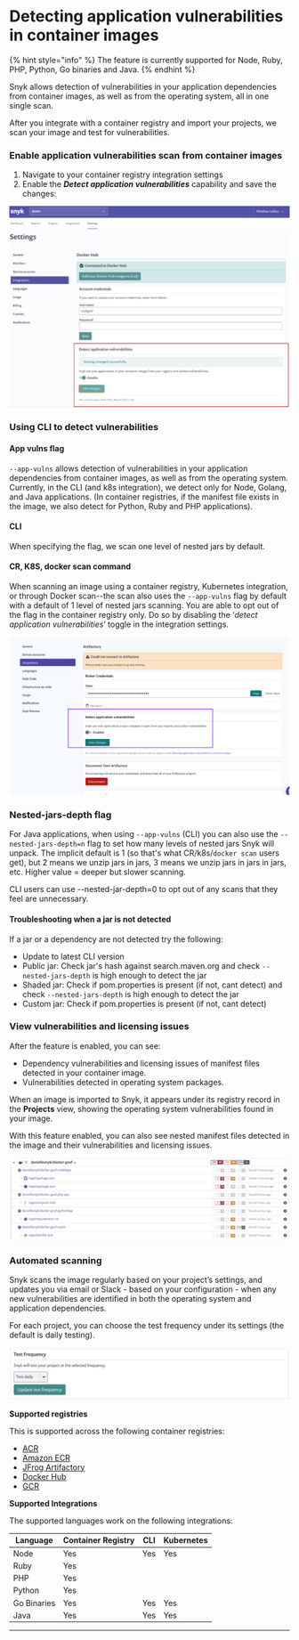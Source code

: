 # Detecting application vulnerabilities in container images

{% hint style="info" %}
The feature is currently supported for Node, Ruby, PHP, Python, Go binaries and Java.
{% endhint %}

Snyk allows detection of vulnerabilities in your application dependencies from container images, as well as from the operating system, all in one single scan.

After you integrate with a container registry and import your projects, we scan your image and test for vulnerabilities.

### Enable application vulnerabilities scan from container images

1. Navigate to your container registry integration settings
2. Enable the _**Detect application vulnerabilities**_ capability and save the changes:

![](<../../../.gitbook/assets/mceclip1 (1).png>)

### Using CLI to detect vulnerabilities

#### App vulns flag

`--app-vulns` allows detection of vulnerabilities in your application dependencies from container images, as well as from the operating system. Currently, in the CLI (and k8s integration), we detect only for Node, Golang, and Java applications. (In container registries, if the manifest file exists in the image, we also detect for Python, Ruby and PHP applications).&#x20;

#### CLI&#x20;

When specifying the flag, we scan one level of nested jars by default.&#x20;

#### CR, K8S, docker scan command&#x20;

When scanning an image using a container registry, Kubernetes integration, or through Docker scan--the scan also uses the `--app-vulns` flag by default with a default of 1 level of nested jars scanning. You are able to opt out of the flag in the container registry only. Do so by disabling the ‘_detect application vulnerabilities_’ toggle in the integration settings.

![](../../../.gitbook/assets/detect-app-vulns.png)

### Nested-jars-depth flag&#x20;

For Java applications, when using `--app-vulns` (CLI) you can also use the `--nested-jars-depth=n` flag to set how many levels of nested jars Snyk will unpack. The implicit default is 1 (so that's what CR/k8s/`docker scan` users get), but 2 means we unzip jars in jars, 3 means we unzip jars in jars in jars, etc. Higher value = deeper but slower scanning.

CLI users can use --nested-jar-depth=0 to opt out of any scans that they feel are unnecessary.&#x20;

#### Troubleshooting when a jar is not detected&#x20;

If a jar or a dependency are not detected try the following:&#x20;

* Update to latest CLI version&#x20;
* Public jar: Check jar's hash against search.maven.org and check `--nested-jars-depth` is high enough to detect the jar&#x20;
* Shaded jar: Check if pom.properties is present (if not, cant detect) and check `--nested-jars-depth` is high enough to detect the jar&#x20;
* Custom jar: Check if pom.properties is present (if not, cant detect)

### View vulnerabilities and licensing issues

After the feature is enabled, you can see:

* Dependency vulnerabilities and licensing issues of manifest files detected in your container image.
* Vulnerabilities detected in operating system packages.

When an image is imported to Snyk, it appears under its registry record in the **Projects** view, showing the operating system vulnerabilities found in your image.

With this feature enabled, you can also see nested manifest files detected in the image and their vulnerabilities and licensing issues.

![](<../../../.gitbook/assets/mceclip2 (1) (1) (1) (3) (3) (4) (6) (1) (23).png>)

### Automated scanning

Snyk scans the image regularly based on your project’s settings, and updates you via email or Slack - based on your configuration - when any new vulnerabilities are identified in both the operating system and application dependencies.

For each project, you can choose the test frequency under its settings (the default is daily testing).

![](<../../../.gitbook/assets/mceclip3 (1).png>)

**Supported registries**

This is supported across the following container registries:

* [ACR](https://docs.snyk.io/snyk-container/image-scanning-library/acr-image-scanning)
* [Amazon ECR](https://docs.snyk.io/snyk-container/image-scanning-library/ecr-image-scanning)&#x20;
* [JFrog Artifactory](https://docs.snyk.io/snyk-container/image-scanning-library/jfrog-artifactory-image-scanning)
* [Docker Hub](https://docs.snyk.io/snyk-container/image-scanning-library/docker-hub-image-scanning)&#x20;
* [GCR](https://docs.snyk.io/snyk-container/image-scanning-library/gcr-image-scanning)

**Supported Integrations**

The supported languages work on the following integrations:

| **Language** | **Container Registry** | **CLI** | **Kubernetes** |
| ------------ | ---------------------- | ------- | -------------- |
| Node         | Yes                    | Yes     | Yes            |
| Ruby         | Yes                    |         |                |
| PHP          | Yes                    |         |                |
| Python       | Yes                    |         |                |
| Go Binaries  | Yes                    | Yes     | Yes            |
| Java         | Yes                    | Yes     | Yes            |

****
